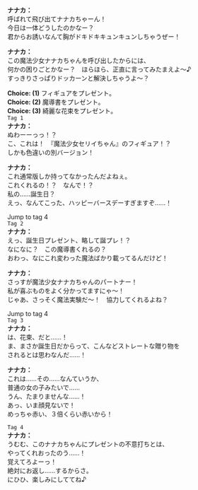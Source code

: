 # 

  
**ナナカ：**  
呼ばれて飛び出てナナカちゃーん！  
今日は一体どうしたのかなー？  
君からお誘いなんて胸がドキドキキュンキュンしちゃうぜー！  
  
**ナナカ：**  
この魔法少女ナナカちゃんを呼び出したからには、  
何かの困りごとかなー？　ほらほら、正直に言ってみたまえよ～♪  
すっきりさっぱりドッカーンと解決しちゃうよ～？  
  
**Choice: (1)**  フィギュアをプレゼント。  
**Choice: (2)**  魔導書をプレゼント。  
**Choice: (3)**  綺麗な花束をプレゼント。  
`Tag 1`  
**ナナカ：**  
ぬわーーっっ！？  
こ、これは！　『魔法少女セリイちゃん』のフィギュア！？  
しかも色違いの別バージョン！  
  
**ナナカ：**  
これ通常版しか持ってなかったんだよねぇ。  
これくれるの！？　なんで！？  
私の……誕生日？  
えっ、なんてこった、ハッピーバースデーすぎますぞ……！  
  
Jump to tag 4  
`Tag 2`  
**ナナカ：**  
えっ、誕生日プレゼント、略して誕プレ！？  
なになに？　この魔導書くれるの？  
おわっ、なにこれ変わった魔法ばかり載ってるんだけど！  
  
**ナナカ：**  
さっすが魔法少女ナナカちゃんのパートナー！  
私が喜ぶものをよく分かってますにゃ～！  
じゃあ、さっそく魔法実験だ～！　協力してくれるよね？  
  
Jump to tag 4  
`Tag 3`  
**ナナカ：**  
は、花束、だと……！  
ま、まさか誕生日だからって、こんなどストレートな贈り物を  
されるとは思わなんだ……！  
  
**ナナカ：**  
これは……その……なんていうか、  
普通の女の子みたいで……  
うん、たまりませんな……！  
あっ、いま顔見ないで！  
めっちゃ赤い、３倍くらい赤いから！  
  
`Tag 4`  
**ナナカ：**  
うむむ、このナナカちゃんにプレゼントの不意打ちとは、  
やってくれおったのう……！  
覚えてろよーっ！  
絶対にお返し……するからさ。  
にひひ、楽しみにしててね♪  

